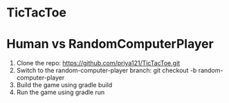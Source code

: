 # TicTacToe

# Human vs RandomComputerPlayer

1. Clone the repo: https://github.com/priya121/TicTacToe.git
2. Switch to the random-computer-player branch: git checkout -b random-computer-player
2. Build the game using gradle build
3. Run the game using gradle run
